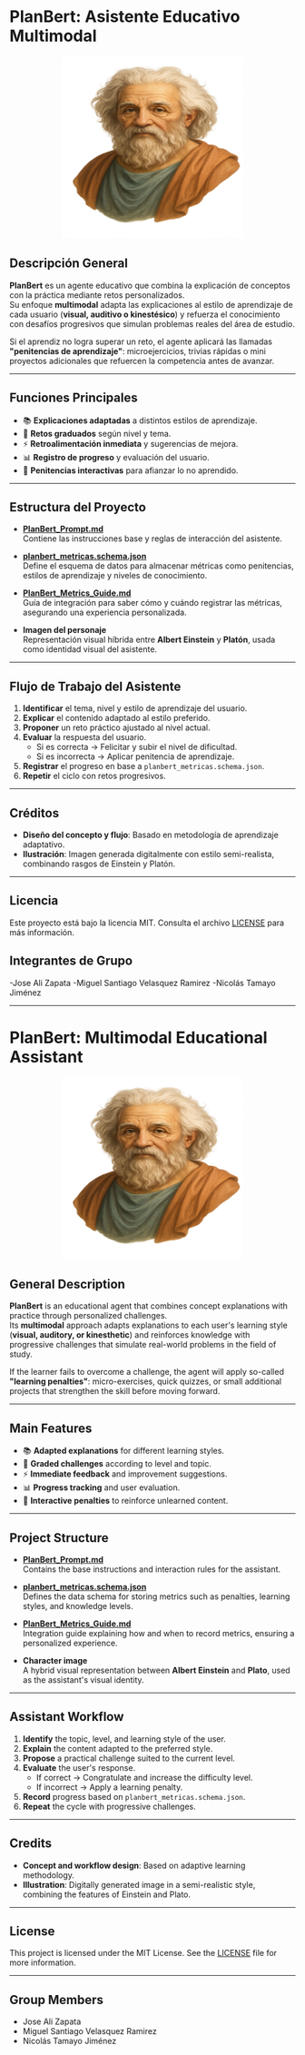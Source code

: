 # PlanBert: Asistente Educativo Multimodal

<p align="center">
  <img src="PlanBert.Profile.png" alt="PlanBert" width="320" height="320"/>
</p>

## Descripción General

**PlanBert** es un agente educativo que combina la explicación de conceptos con la práctica mediante retos personalizados.  
Su enfoque **multimodal** adapta las explicaciones al estilo de aprendizaje de cada usuario (**visual, auditivo o kinestésico**) y refuerza el conocimiento con desafíos progresivos que simulan problemas reales del área de estudio.

Si el aprendiz no logra superar un reto, el agente aplicará las llamadas **"penitencias de aprendizaje"**: microejercicios, trivias rápidas o mini proyectos adicionales que refuercen la competencia antes de avanzar.

---

## Funciones Principales

- 📚 **Explicaciones adaptadas** a distintos estilos de aprendizaje.  
- 🎯 **Retos graduados** según nivel y tema.  
- ⚡ **Retroalimentación inmediata** y sugerencias de mejora.  
- 📊 **Registro de progreso** y evaluación del usuario.  
- 🔄 **Penitencias interactivas** para afianzar lo no aprendido.

---

## Estructura del Proyecto

- **[PlanBert_Prompt.md](PlanBert_Prompt.md)**  
  Contiene las instrucciones base y reglas de interacción del asistente.

- **[planbert_metricas.schema.json](planbert_metricas.schema.json)**  
  Define el esquema de datos para almacenar métricas como penitencias, estilos de aprendizaje y niveles de conocimiento.

- **[PlanBert_Metrics_Guide.md](PlanBert_Metrics_Guide.md)**  
  Guía de integración para saber cómo y cuándo registrar las métricas, asegurando una experiencia personalizada.

- **Imagen del personaje**  
  Representación visual híbrida entre **Albert Einstein** y **Platón**, usada como identidad visual del asistente.

---

## Flujo de Trabajo del Asistente

1. **Identificar** el tema, nivel y estilo de aprendizaje del usuario.  
2. **Explicar** el contenido adaptado al estilo preferido.  
3. **Proponer** un reto práctico ajustado al nivel actual.  
4. **Evaluar** la respuesta del usuario.  
   - Si es correcta → Felicitar y subir el nivel de dificultad.  
   - Si es incorrecta → Aplicar penitencia de aprendizaje.  
5. **Registrar** el progreso en base a `planbert_metricas.schema.json`.  
6. **Repetir** el ciclo con retos progresivos.

---

## Créditos

- **Diseño del concepto y flujo**: Basado en metodología de aprendizaje adaptativo.  
- **Ilustración**: Imagen generada digitalmente con estilo semi-realista, combinando rasgos de Einstein y Platón.

---

## Licencia

Este proyecto está bajo la licencia MIT. Consulta el archivo [LICENSE](LICENSE) para más información.

## Integrantes de Grupo
-Jose Ali Zapata
-Miguel Santiago Velasquez Ramirez
-Nicolás Tamayo Jiménez

---

# PlanBert: Multimodal Educational Assistant

<p align="center">
  <img src="PlanBert.Profile.png" alt="PlanBert" width="320" height="320"/>
</p>

## General Description

**PlanBert** is an educational agent that combines concept explanations with practice through personalized challenges.  
Its **multimodal** approach adapts explanations to each user's learning style (**visual, auditory, or kinesthetic**) and reinforces knowledge with progressive challenges that simulate real-world problems in the field of study.

If the learner fails to overcome a challenge, the agent will apply so-called **"learning penalties"**: micro-exercises, quick quizzes, or small additional projects that strengthen the skill before moving forward.

---

## Main Features

- 📚 **Adapted explanations** for different learning styles.  
- 🎯 **Graded challenges** according to level and topic.  
- ⚡ **Immediate feedback** and improvement suggestions.  
- 📊 **Progress tracking** and user evaluation.  
- 🔄 **Interactive penalties** to reinforce unlearned content.

---

## Project Structure

- **[PlanBert_Prompt.md](PlanBert_Prompt.md)**  
  Contains the base instructions and interaction rules for the assistant.

- **[planbert_metricas.schema.json](planbert_metricas.schema.json)**  
  Defines the data schema for storing metrics such as penalties, learning styles, and knowledge levels.

- **[PlanBert_Metrics_Guide.md](PlanBert_Metrics_Guide.md)**  
  Integration guide explaining how and when to record metrics, ensuring a personalized experience.

- **Character image**  
  A hybrid visual representation between **Albert Einstein** and **Plato**, used as the assistant's visual identity.

---

## Assistant Workflow

1. **Identify** the topic, level, and learning style of the user.  
2. **Explain** the content adapted to the preferred style.  
3. **Propose** a practical challenge suited to the current level.  
4. **Evaluate** the user's response.  
   - If correct → Congratulate and increase the difficulty level.  
   - If incorrect → Apply a learning penalty.  
5. **Record** progress based on `planbert_metricas.schema.json`.  
6. **Repeat** the cycle with progressive challenges.

---

## Credits

- **Concept and workflow design**: Based on adaptive learning methodology.  
- **Illustration**: Digitally generated image in a semi-realistic style, combining the features of Einstein and Plato.

---

## License

This project is licensed under the MIT License. See the [LICENSE](LICENSE) file for more information.

---

## Group Members
- Jose Ali Zapata  
- Miguel Santiago Velasquez Ramirez  
- Nicolás Tamayo Jiménez  
